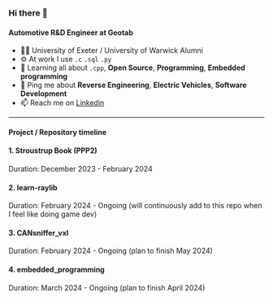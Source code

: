 ### Hi there 👋

#### Automotive R&D Engineer at Geotab
- 👨‍🎓 University of Exeter / University of Warwick Alumni
- ⚙️ At work I use `.c` `.sql` `.py`
- 🌱 Learning all about `.cpp`, **Open Source**, **Programming**, **Embedded programming**
- 💬 Ping me about **Reverse Engineering**, **Electric Vehicles**, **Software Development**
- 📫 Reach me on [Linkedin](https://www.linkedin.com/in/lawrencecatapang)

------------------------------------------------------------------------------------------------------

#### Project / Repository timeline
#### **1. Stroustrup Book (PPP2)**
Duration: December 2023 - February 2024

#### 2. learn-raylib
Duration: February 2024 - Ongoing (will continuously add to this repo when I feel like doing game dev)

#### 3. CANsniffer_vxl
Duration: February 2024 - Ongoing (plan to finish May 2024)

#### 4. embedded_programming
Duration: March 2024 - Ongoing (plan to finish April 2024)

<!---
lawrencec98/lawrencec98 is a ✨ special ✨ repository because its `README.md` (this file) appears on your GitHub profile.
You can click the Preview link to take a look at your changes.
--->
